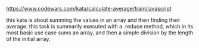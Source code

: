https://www.codewars.com/kata/calculate-average/train/javascript

this kata is about summing the values in an array and then finding their average.
this task is summarily executed with a .reduce method, which in its most basic use case sums an array, and then a simple division by the length of the initial array.